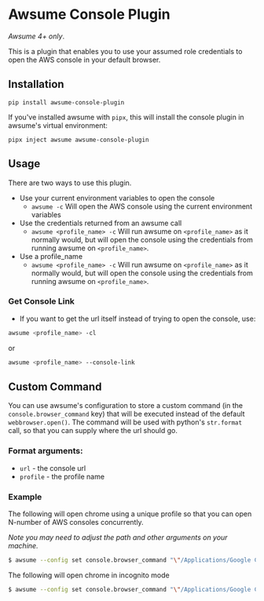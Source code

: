 # Awsume Console Plugin

_Awsume 4+ only_.

This is a plugin that enables you to use your assumed role credentials to open the AWS console in your default browser.

## Installation

```
pip install awsume-console-plugin
```

If you've installed awsume with `pipx`, this will install the console plugin in awsume's virtual environment:

```
pipx inject awsume awsume-console-plugin
```

## Usage

There are two ways to use this plugin.

- Use your current environment variables to open the console
  - `awsume -c` Will open the AWS console using the current environment variables
- Use the credentials returned from an awsume call
  - `awsume <profile_name> -c` Will run awsume on `<profile_name>` as it normally would, but will open the console using the credentials from running awsume on `<profile_name>`.
- Use a profile_name
  - `awsume <profile_name> -c` Will run awsume on `<profile_name>` as it normally would, but will open the console using the credentials from running awsume on `<profile_name>`.

### Get Console Link

- If you want to get the url itself instead of trying to open the console, use:

``` bash
awsume <profile_name> -cl
```

or

``` bash
awsume <profile_name> --console-link
```

## Custom Command

You can use awsume's configuration to store a custom command (in the `console.browser_command` key) that will be executed instead of the default `webbrowser.open()`. The command will be used with python's `str.format` call, so that you can supply where the url should go.

### Format arguments:

- `url` - the console url
- `profile` - the profile name

### Example

The following will open chrome using a unique profile so that you can open N-number of AWS consoles concurrently.

_Note you may need to adjust the path and other arguments on your machine._

```bash
$ awsume --config set console.browser_command "\"/Applications/Google Chrome.app/Contents/MacOS/Google Chrome\" --profile-directory=/tmp/{profile} \"{url}\""
```

The following will open chrome in incognito mode

```bash
$ awsume --config set console.browser_command "\"/Applications/Google Chrome.app/Contents/MacOS/Google Chrome\" -incognito \"{url}\""
```
